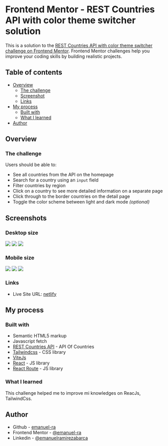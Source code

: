 # Frontend Mentor - REST Countries API with color theme switcher solution

This is a solution to the [REST Countries API with color theme switcher challenge on Frontend Mentor](https://www.frontendmentor.io/challenges/rest-countries-api-with-color-theme-switcher-5cacc469fec04111f7b848ca). Frontend Mentor challenges help you improve your coding skills by building realistic projects. 

## Table of contents

- [Overview](#overview)
  - [The challenge](#the-challenge)
  - [Screenshot](#screenshot)
  - [Links](#links)
- [My process](#my-process)
  - [Built with](#built-with)
  - [What I learned](#what-i-learned)
- [Author](#author)

## Overview

### The challenge

Users should be able to:

- See all countries from the API on the homepage
- Search for a country using an `input` field
- Filter countries by region
- Click on a country to see more detailed information on a separate page
- Click through to the border countries on the detail page
- Toggle the color scheme between light and dark mode *(optional)*

## Screenshots
### Desktop size
![](./screenshot/MacbookPro.jpeg)
![](./screenshot/MacbookPro-dark.jpeg)
![](./screenshot/MacbookPro-dark-country.jpeg)
### Mobile size

![](./screenshot/iPhone12Pro.jpeg)
![](./screenshot/iPhone12Pro-dark.jpeg)
![](./screenshot/iPhone12Pro-country.jpeg)

### Links

- Live Site URL: [netlify](https://fastidious-tarsier-9c7d25.netlify.app/)

## My process

### Built with

- Semantic HTML5 markup
- Javascript fetch
- [REST Countries API](https://restcountries.com) - API Of Countries
- [Tailwindcss](https://tailwindcss.com/docs/installation) - CSS library
- [ViteJs](https://vitejs.dev/)
- [React](https://reactjs.org/) - JS library
- [React Route](https://reactrouter.com/en/main) - JS library


### What I learned

This challenge helped me to improve mi knowledges on ReacJs, TailwindCss.


## Author

- Github - [emanuel-ra](https://github.com/emanuel-ra/)
- Frontend Mentor - [@emanuel-ra](https://www.frontendmentor.io/profile/emanuel-ra)
- Linkedin - [@emanuelramirezabarca](https://www.linkedin.com/in/emanuelramirezabarca/)
